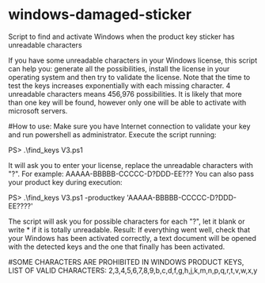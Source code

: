 # windows-damaged-sticker
Script to find and activate Windows when the product key sticker has unreadable characters

If you have some unreadable characters in your Windows license, this script can help you:  generate all the possibilities, install the license in your operating system and then try to validate the license. Note that the time to test the keys increases exponentially with each missing character. 4 unreadable characters means 456,976 possibilities. It is likely that more than one key will be found, however only one will be able to  activate with microsoft servers.

#How to use:
Make sure you have Internet connection to validate your key and run powershell as administrator.
Execute the script running:

PS> .\find_keys V3.ps1

It will ask you to enter your license, replace the unreadable characters with "?". For example: AAAAA-BBBBB-CCCCC-D?DDD-EE???
You can also pass your product key during execution:

PS> .\find_keys V3.ps1 -productkey 'AAAAA-BBBBB-CCCCC-D?DDD-EE????'

The script will ask you for possible characters for each "?", let it blank or write * if it is totally unreadable. Result: If everything went well, check that your Windows has been activated correctly, a text document will be opened with the detected keys and the one that finally has been activated.

#SOME CHARACTERS ARE PROHIBITED IN WINDOWS PRODUCT KEYS, 
LIST OF VALID CHARACTERS: 2,3,4,5,6,7,8,9,b,c,d,f,g,h,j,k,m,n,p,q,r,t,v,w,x,y
